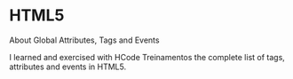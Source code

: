 # HTML5
About Global Attributes, Tags and Events

I learned and exercised with HCode Treinamentos the complete list of tags, attributes and events in HTML5.
